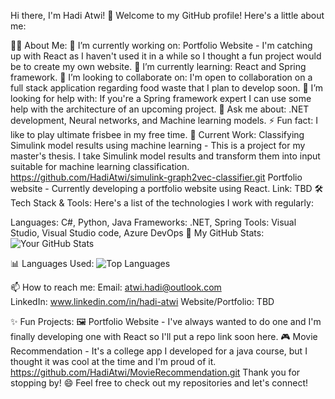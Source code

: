 Hi there, I'm Hadi Atwi! 👋
Welcome to my GitHub profile! Here's a little about me:

👨‍💻 About Me:
🔭 I’m currently working on: Portfolio Website - I'm catching up with React as I haven't used it in a while so I thought a fun project would be to create my own website.
🌱 I’m currently learning: React and Spring framework.
👯 I’m looking to collaborate on: I'm open to collaboration on a full stack application regarding food waste that I plan to develop soon. 
🤔 I’m looking for help with: If you're a Spring framework expert I can use some help with the architecture of an upcoming project.
💬 Ask me about: .NET development, Neural networks, and Machine learning models.
⚡ Fun fact: I like to play ultimate frisbee in my free time.
💼 Current Work:
Classifying Simulink model results using machine learning - This is a project for my master's thesis. I take Simulink model results and transform them into input suitable for machine learning classification. https://github.com/HadiAtwi/simulink-graph2vec-classifier.git
Portfolio website - Currently developing a portfolio website using React. Link: TBD
🛠 Tech Stack & Tools:
Here's a list of the technologies I work with regularly:

Languages: C#, Python, Java
Frameworks: .NET, Spring 
Tools: Visual Studio, Visual Studio code, Azure DevOps
🚀 My GitHub Stats: ![Your GitHub Stats](https://github-readme-stats.vercel.app/api?username=HadiAtwi&show_icons=true&hide_border=true&theme=radical)


📊 Languages Used: ![Top Languages](https://github-readme-stats.vercel.app/api/top-langs/?username=HadiAtwi&layout=compact&hide_border=true&theme=radical)


📫 How to reach me:
Email: atwi.hadi@outlook.com  
LinkedIn: www.linkedin.com/in/hadi-atwi
Website/Portfolio: TBD


✨ Fun Projects:
🖼️ Portfolio Website - I've always wanted to do one and I'm finally developing one with React so I'll put a repo link soon here.
🎮 Movie Recommendation - It's a college app I developed for a java course, but I thought it was cool at the time and I'm proud of it. https://github.com/HadiAtwi/MovieRecommendation.git
Thank you for stopping by! 😄
Feel free to check out my repositories and let's connect!
